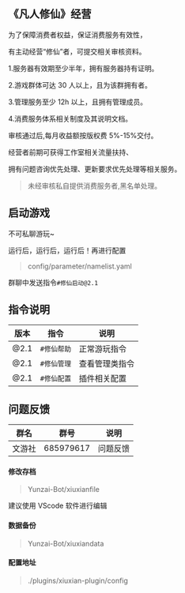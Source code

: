 ## 《凡人修仙》经营

为了保障消费者权益，保证消费服务有效性，

有主动经营“修仙”者，可提交相关审核资料。

1.服务器有效期至少半年，拥有服务器持有证明。

2.游戏群体可达 30 人以上，且为该群拥有者。

3.管理服务至少 12h 以上，且拥有管理成员。

4.消费服务体系相关制度及其说明文档。

审核通过后,每月收益额按版权费 5%-15%交付。

经营者前期可获得工作室相关流量扶持、

拥有问题咨询优先处理、更新要求优先处理等相关服务。

> 未经审核私自提供消费服务者,黑名单处理。

## 启动游戏

不可私聊游玩~

运行后，运行后，运行后！再进行配置

> config/parameter/namelist.yaml

群聊中发送指令`#修仙启动@2.1`

## 指令说明

| 版本 | 指令        | 说明           |
| ---- | ----------- | -------------- |
| @2.1 | `#修仙帮助` | 正常游玩指令   |
| @2.1 | `#修仙管理` | 查看管理类指令 |
| @2.1 | `#修仙配置` | 插件相关配置   |

## 问题反馈

| 群名   | 群号      | 说明     |
| ------ | --------- | -------- |
| 文游社 | 685979617 | 问题反馈 |

#### 修改存档

> Yunzai-Bot/xiuxianfile

建议使用 VScode 软件进行编辑

#### 数据备份

> Yunzai-Bot/xiuxiandata

#### 配置地址

> ./plugins/xiuxian-plugin/config
